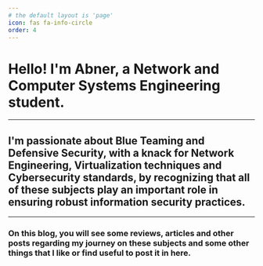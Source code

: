 ```yaml
---
# the default layout is 'page'
icon: fas fa-info-circle
order: 4
---
```


# Hello! I'm Abner, a Network and Computer Systems Engineering student.

---

## I'm passionate about Blue Teaming and Defensive Security, with a knack for Network Engineering, Virtualization techniques and Cybersecurity standards, by recognizing that all of these subjects play an important role in ensuring robust information security practices.

---

### On this blog, you will see some reviews, articles and other posts regarding my journey on these subjects and some other things that I like or find useful to post it in here.
